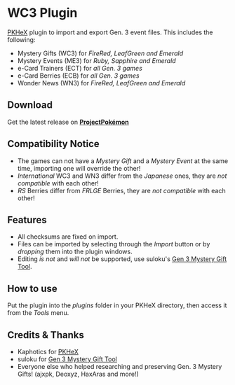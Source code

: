 # WC3 Plugin
[PKHeX](https://github.com/kwsch/PKHeX) plugin to import and export Gen. 3 event files.
This includes the following:
- Mystery Gifts (WC3) for *FireRed, LeafGreen and Emerald*
- Mystery Events (ME3) for *Ruby, Sapphire and Emerald*
- e-Card Trainers (ECT) for *all Gen. 3 games*
- e-Card Berries (ECB) for *all Gen. 3 games*
- Wonder News (WN3) for *FireRed, LeafGreen and Emerald*

## Download
Get the latest release on **[ProjectPokémon](https://projectpokemon.org/home/files/file/4161-pkhex-plugin-wc3-plugin/)**

## Compatibility Notice
- The games can not have a *Mystery Gift* and a *Mystery Event* at the same time, importing one will override the other!
- *International* WC3 and WN3 differ from the *Japanese* ones, they are *not compatible* with each other!
- *RS* Berries differ from *FRLGE* Berries, they are *not compatible* with each other!

## Features
- All checksums are fixed on import.
- Files can be imported by selecting through the *Import* button or by *dropping* them into the plugin windows.
- Editing *is not* and *will not* be supported, use suloku's [Gen 3 Mystery Gift Tool](https://projectpokemon.org/home/files/file/645-mystery-gift-tool-gen-3/).

## How to use
Put the plugin into the *plugins* folder in your PKHeX directory, then access it from the *Tools* menu.

## Credits & Thanks
- Kaphotics for [PKHeX](https://github.com/kwsch/PKHeX)
- suloku for [Gen 3 Mystery Gift Tool](https://github.com/suloku/wc-tool)
- Everyone else who helped researching and preserving Gen. 3 Mystery Gifts! (ajxpk, Deoxyz, HaxAras and more!)